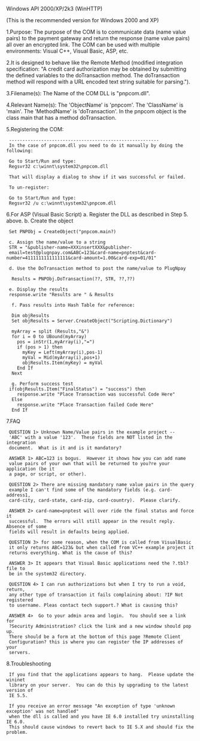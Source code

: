 Windows API
2000/XP/2k3 (WinHTTP)

(This is the recommended version for Windows 2000 and XP)

  1.Purpose: The purpose of the COM is to communicate data (name value
    pairs) to the payment gateway and return the response (name value pairs) all
    over an encrypted link.  The COM can be used with multiple environments:
    Visual C++, Visual Basic, ASP, etc.  

   

  2.It is designed to behave like the Remote Method (modified integration
    specification: "A credit card authorization may be obtained by submitting
    the defined variables to the doTransaction method.  The doTransaction
    method will respond with a URL encoded text string suitable for parsing."). 

 

  3.Filename(s): The Name of the COM DLL is "pnpcom.dll".  

 

  4.Relevant Name(s): The 'ObjectName' is 'pnpcom'.  The 'ClassName' is
    'main'.  The 'MethodName' is 'doTransaction'.  In the pnpcom object is the
    class main that has a method doTransaction. 

 

  5.Registering the COM: 

     --------------------------------------------------------
     In the case of pnpcom.dll you need to do it manually by doing the following:
      
     Go to Start/Run and type: 
     Regsvr32 c:\winnt\system32\pnpcom.dll
      
     That will display a dialog to show if it was successful or failed.
      
     To un-register:
      
     Go to Start/Run and type:
     Regsvr32 /u c:\winnt\system32\pnpcom.dll

 
   6.For ASP (Visual Basic Script)
     a.       Register the DLL as described in Step 5. above.
     b.       Create the object
      
     Set PNPObj = CreateObject("pnpcom.main?)
      
     c. Assign the name/value to a string
     STR = "&publisher-name=XXXinsertXXX&publisher-     
     email=test@plugnpay.com&ABC=123&card-name=pnptest&card-number=4111111111111111&card-amount=1.00&card-exp=01/01"
      
     d. Use the DoTransaction method to post the name/value to PlugNpay
      
      Results = PNPObj.DoTransaction(??, STR, ??,??)
      
     e. Display the results
     response.write "Results are " & Results
          
      f. Pass results into Hash Table for reference:
 
      Dim objResults
      Set objResults = Server.CreateObject("Scripting.Dictionary")
 
      myArray = split (Results,"&")
      for i = 0 to UBound(myArray)
        pos = inStr(1,myArray(i),"=")
        if (pos > 1) then
          myKey = Left(myArray(i),pos-1)
          myVal = Mid(myArray(i),pos+1)
          objResults.Item(myKey) = myVal
        End If
      Next
      
      g. Perform success test
     if(objResults.Item("FinalStatus") = "success") then 
        response.write "Place Transaction was successful Code Here"
      Else 
        response.write "Place Transaction failed Code Here"
      End If
 

  7.FAQ  

     QUESTION 1> Unknown Name/Value pairs in the example project --
     'ABC' with a value '123'.  These fields are NOT listed in the integration
     document.  What is it and is it mandatory?
      
     ANSWER 1> ABC=123 is bogus.  However it shows how you can add name
     value pairs of your own that will be returned to you?re your application (be it
     a page, or script, or other).
      
     QUESTION 2> There are missing mandatory name value pairs in the query
     example I can't find some of the mandatory fields (e.g. card-address1,
     card-city, card-state, card-zip, card-country).  Please clarify.
      
     ANSWER 2> card-name=pnptest will over ride the final status and force it
     successful.  The errors will still appear in the result reply.  Absence of some
     fields will result in defaults being applied.
      
     QUESTION 3> for some reason, when the COM is called from VisualBasic
     it only returns ABC=123& but when called from VC++ example project it
     returns everything. What is the cause of this?
      
     ANSWER 3> It appears that Visual Basic applications need the ?.tbl? file to
     be in the system32 directory.  
      
     QUESTION 4> I can run authorizations but when I try to run a void, return,
     any other type of transaction it fails complaining about: ?IP Not registered
     to username. Pleas contact tech support.? What is causing this?
      
     ANSWER 4>  Go to your admin area and login.  You should see a link for
     ?Security Administration? click the link and a new window should pop up. 
     There should be a form at the bottom of this page ?Remote Client
     Configuration? this is where you can register the IP addresses of your
     servers.
      
      

  8.Troubleshooting 

     If you find that the applications appears to hang.  Please update the wininet
     library on your server.  You can do this by upgrading to the latest version of
     IE 5.5.

     If you receive an error message "An exception of type 'unknown exception' was not handled"
     when the dll is called and you have IE 6.0 installed try uninstalling IE 6.0.
     This should cause windows to revert back to IE 5.X and should fix the problem.

